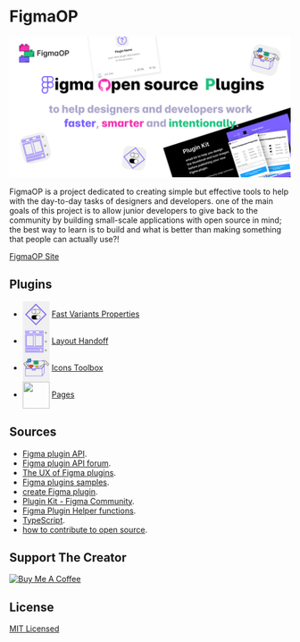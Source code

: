 # FigmaOP

![cover art](https://raw.githubusercontent.com/TalmSnir/FigmaOP-open-source-Figma-plugins/main/socialpreview.png)



FigmaOP is a project dedicated to creating simple but effective tools to help with the day-to-day tasks of designers and developers. one of the main goals of this project is to allow junior developers to give back to the community by building small-scale applications with open source in mind; the best way to learn is to build and what is better than making something that people can actually use?!

[FigmaOP Site](https://figmaop.netlify.app/)

## Plugins

- <img align='center' src='https://raw.githubusercontent.com/TalmSnir/FigmaOP-open-source-Figma-plugins/main/Fast-Variants-Properties-newUI/plugin-icon.png'  width='48' height='48'> [Fast Variants Properties](https://github.com/TalmSnir/FigmaOP-open-source-Figma-plugins/tree/main/Fast-Variants-Properties-newUI)
  </br>
- <img align='center' src='site\src\assets\layout-handoff.svg'  width='48' height='48'> [Layout Handoff](https://github.com/TalmSnir/FigmaOP-open-source-Figma-plugins/tree/main/Layout-Handoff)
  </br>
- <img align='center' src='site\src\assets\icons-toolbox.svg'  width='48' height='48'> [Icons Toolbox](https://github.com/TalmSnir/FigmaOP-open-source-Figma-plugins/tree/main/Icons%20Toolbox)
- <img align='center' src='https://user-images.githubusercontent.com/72248784/138590877-60daa907-9928-4415-b656-cc45e978ac71.png'  width='48' height='48'> [Pages](https://github.com/TalmSnir/FigmaOP-open-source-Figma-plugins/tree/main/Pages)


## Sources

- [Figma plugin API](https://www.figma.com/plugin-docs/intro/).
- [Figma plugin API forum](https://www.figma.com/plugin-docs/intro/).
- [The UX of Figma plugins](https://uxdesign.cc/the-ux-of-figma-plugins-f4f896f8cf35?utm_source=pocket_mylist).
- [Figma plugins samples](https://github.com/figma/plugin-samples).
- [create Figma plugin](https://github.com/yuanqing/create-figma-plugin).
- [Plugin Kit - Figma Community](https://www.figma.com/community/file/1025375618827139141).
- [Figma Plugin Helper functions](https://github.com/figma-plugin-helper-functions).
- [TypeScript](https://www.typescriptlang.org/).
- [how to contribute to open source](https://opensource.guide/how-to-contribute/#how-to-submit-a-contribution).

## Support The Creator

<a href="https://www.buymeacoffee.com/TalmSnir" target="_blank"><img src="https://cdn.buymeacoffee.com/buttons/v2/default-yellow.png" alt="Buy Me A Coffee" style="height: 60px !important;width: 217px !important;" ></a>


## License

[MIT Licensed](https://github.com/tterb/atomic-design-ui/blob/master/LICENSEs)
